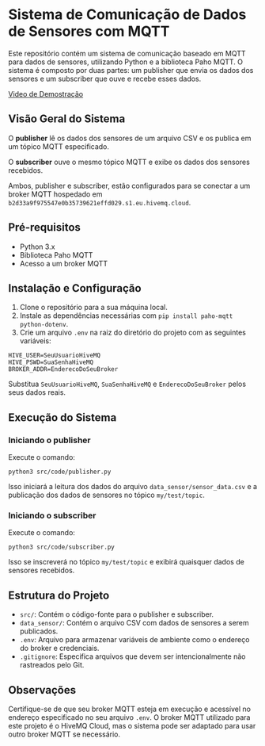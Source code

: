 # Sistema de Comunicação de Dados de Sensores com MQTT

Este repositório contém um sistema de comunicação baseado em MQTT para dados de sensores, utilizando Python e a biblioteca Paho MQTT. O sistema é composto por duas partes: um publisher que envia os dados dos sensores e um subscriber que ouve e recebe esses dados.

[Video de Demostração](https://www.loom.com/embed/1474f994f6de44949373365f8c43db40?sid=9318fd06-2fd1-482d-b907-171160e88065)

## Visão Geral do Sistema

O **publisher** lê os dados dos sensores de um arquivo CSV e os publica em um tópico MQTT especificado.

O **subscriber** ouve o mesmo tópico MQTT e exibe os dados dos sensores recebidos.

Ambos, publisher e subscriber, estão configurados para se conectar a um broker MQTT hospedado em `b2d33a9f975547e0b35739621effd029.s1.eu.hivemq.cloud`.

## Pré-requisitos

- Python 3.x
- Biblioteca Paho MQTT
- Acesso a um broker MQTT

## Instalação e Configuração

1. Clone o repositório para a sua máquina local.
2. Instale as dependências necessárias com `pip install paho-mqtt python-dotenv`.
3. Crie um arquivo `.env` na raiz do diretório do projeto com as seguintes variáveis:

``` 
HIVE_USER=SeuUsuarioHiveMQ
HIVE_PSWD=SuaSenhaHiveMQ
BROKER_ADDR=EnderecoDoSeuBroker
```

Substitua `SeuUsuarioHiveMQ`, `SuaSenhaHiveMQ` e `EnderecoDoSeuBroker` pelos seus dados reais.

## Execução do Sistema

### Iniciando o publisher

Execute o comando:

```
python3 src/code/publisher.py
```

Isso iniciará a leitura dos dados do arquivo `data_sensor/sensor_data.csv` e a publicação dos dados de sensores no tópico `my/test/topic`.

### Iniciando o subscriber

Execute o comando:

``` 
python3 src/code/subscriber.py
```


Isso se inscreverá no tópico `my/test/topic` e exibirá quaisquer dados de sensores recebidos.

## Estrutura do Projeto

- `src/`: Contém o código-fonte para o publisher e subscriber.
- `data_sensor/`: Contém o arquivo CSV com dados de sensores a serem publicados.
- `.env`: Arquivo para armazenar variáveis de ambiente como o endereço do broker e credenciais.
- `.gitignore`: Especifica arquivos que devem ser intencionalmente não rastreados pelo Git.

## Observações

Certifique-se de que seu broker MQTT esteja em execução e acessível no endereço especificado no seu arquivo `.env`. O broker MQTT utilizado para este projeto é o HiveMQ Cloud, mas o sistema pode ser adaptado para usar outro broker MQTT se necessário.

